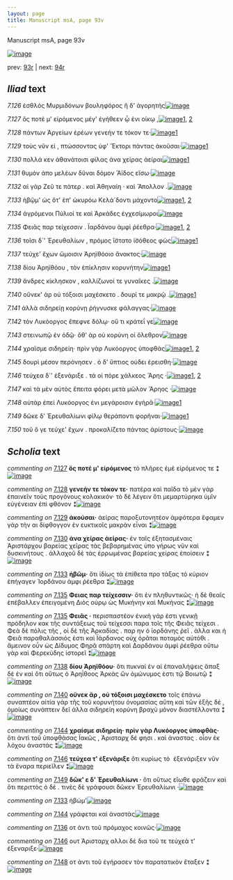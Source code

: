 ```yaml
---
layout: page
title: Manuscript msA, page 93v
---
```


Manuscript msA, page 93v

[![image](http://www.homermultitext.org/iipsrv?OBJ=IIP,1.0&FIF=/project/homer/pyramidal/deepzoom/hmt/vaimg/2017a/VA093VN_0596.tif&WID=100&CVT=JPEG)](http://www.homermultitext.org/ict2/?urn=urn:cite2:hmt:vaimg.2017a:VA093VN_0596)

prev:  [93r](../93r) | next:  [94r](../94r)

## *Iliad* text

*7.126* <a id="7.126"/> ἐσθλὸς Μυρμιδόνων βουληφόρος ἢ δ' ἀγορητής[![image](http://www.homermultitext.org/iipsrv?OBJ=IIP,1.0&FIF=/project/homer/pyramidal/deepzoom/hmt/vaimg/2017a/VA093VN_0596.tif&RGN=0.4595,0.2299,0.4034,0.0278&WID=1000&CVT=JPEG)](http://www.homermultitext.org/ict2/?urn=urn:cite2:hmt:vaimg.2017a:VA093VN_0596@0.4595,0.2299,0.4034,0.0278)

*7.127* <a id="7.127"/> ὅς ποτέ μ' εἰρόμενος μέγ' ἐγήθεεν ᾧ ἐνι οίκῳ ,[![image](http://www.homermultitext.org/iipsrv?OBJ=IIP,1.0&FIF=/project/homer/pyramidal/deepzoom/hmt/vaimg/2017a/VA093VN_0596.tif&RGN=0.4464,0.2487,0.4144,0.0285&WID=1000&CVT=JPEG)](http://www.homermultitext.org/ict2/?urn=urn:cite2:hmt:vaimg.2017a:VA093VN_0596@0.4464,0.2487,0.4144,0.0285)[1](#msA_7.1000), [2](#msA_7.1001)

*7.128* <a id="7.128"/> πάντων Ἀργείων ἐρέων γενεήν τε τόκον τε·[![image](http://www.homermultitext.org/iipsrv?OBJ=IIP,1.0&FIF=/project/homer/pyramidal/deepzoom/hmt/vaimg/2017a/VA093VN_0596.tif&RGN=0.4595,0.2682,0.3694,0.0293&WID=1000&CVT=JPEG)](http://www.homermultitext.org/ict2/?urn=urn:cite2:hmt:vaimg.2017a:VA093VN_0596@0.4595,0.2682,0.3694,0.0293)[1](#msA_7.1002)

*7.129* <a id="7.129"/> τοὺς νῦν εἰ , πτώσσοντας ὑφ' Ἕκτορι πάντας ἀκοῦσαι·[![image](http://www.homermultitext.org/iipsrv?OBJ=IIP,1.0&FIF=/project/homer/pyramidal/deepzoom/hmt/vaimg/2017a/VA093VN_0596.tif&RGN=0.4625,0.2832,0.4184,0.0323&WID=1000&CVT=JPEG)](http://www.homermultitext.org/ict2/?urn=urn:cite2:hmt:vaimg.2017a:VA093VN_0596@0.4625,0.2832,0.4184,0.0323)[1](#msA_7.1003)

*7.130* <a id="7.130"/> πολλά κεν ἀθανάτοισι φίλας ἀνα χείρας ἀείραι[![image](http://www.homermultitext.org/iipsrv?OBJ=IIP,1.0&FIF=/project/homer/pyramidal/deepzoom/hmt/vaimg/2017a/VA093VN_0596.tif&RGN=0.4585,0.3043,0.4184,0.0323&WID=1000&CVT=JPEG)](http://www.homermultitext.org/ict2/?urn=urn:cite2:hmt:vaimg.2017a:VA093VN_0596@0.4585,0.3043,0.4184,0.0323)[1](#msA_7.1004)

*7.131* <a id="7.131"/> θυμὸν ἀπο μελέων δῦναι δόμον Ἄϊδος εἴσω·[![image](http://www.homermultitext.org/iipsrv?OBJ=IIP,1.0&FIF=/project/homer/pyramidal/deepzoom/hmt/vaimg/2017a/VA093VN_0596.tif&RGN=0.4575,0.3238,0.4184,0.0323&WID=1000&CVT=JPEG)](http://www.homermultitext.org/ict2/?urn=urn:cite2:hmt:vaimg.2017a:VA093VN_0596@0.4575,0.3238,0.4184,0.0323)

*7.132* <a id="7.132"/> αἰ γὰρ Ζεῦ τε πάτερ . καὶ Ἀθηναίη · καὶ Ἄπολλον .[![image](http://www.homermultitext.org/iipsrv?OBJ=IIP,1.0&FIF=/project/homer/pyramidal/deepzoom/hmt/vaimg/2017a/VA093VN_0596.tif&RGN=0.4555,0.3426,0.4184,0.0353&WID=1000&CVT=JPEG)](http://www.homermultitext.org/ict2/?urn=urn:cite2:hmt:vaimg.2017a:VA093VN_0596@0.4555,0.3426,0.4184,0.0353)

*7.133* <a id="7.133"/> ἡβῷμ' ὡς ὅτ' ἐπ' ὠκυρόω Κελά´δοντι μάχοντο[![image](http://www.homermultitext.org/iipsrv?OBJ=IIP,1.0&FIF=/project/homer/pyramidal/deepzoom/hmt/vaimg/2017a/VA093VN_0596.tif&RGN=0.4464,0.3606,0.4264,0.0368&WID=1000&CVT=JPEG)](http://www.homermultitext.org/ict2/?urn=urn:cite2:hmt:vaimg.2017a:VA093VN_0596@0.4464,0.3606,0.4264,0.0368)[1](#msA_7.1005), [2](#msAext_7.1066)

*7.134* <a id="7.134"/> ἀγρόμενοι Πύλιοί τε καὶ Ἁρκάδες ἐγχεσίμωροι[![image](http://www.homermultitext.org/iipsrv?OBJ=IIP,1.0&FIF=/project/homer/pyramidal/deepzoom/hmt/vaimg/2017a/VA093VN_0596.tif&RGN=0.4605,0.3809,0.4024,0.0346&WID=1000&CVT=JPEG)](http://www.homermultitext.org/ict2/?urn=urn:cite2:hmt:vaimg.2017a:VA093VN_0596@0.4605,0.3809,0.4024,0.0346)

*7.135* <a id="7.135"/> Φειᾶς παρ τείχεσσιν . Ϊαρδάνου ἀμφὶ ῥέεθρα·[![image](http://www.homermultitext.org/iipsrv?OBJ=IIP,1.0&FIF=/project/homer/pyramidal/deepzoom/hmt/vaimg/2017a/VA093VN_0596.tif&RGN=0.4525,0.3989,0.4064,0.0383&WID=1000&CVT=JPEG)](http://www.homermultitext.org/ict2/?urn=urn:cite2:hmt:vaimg.2017a:VA093VN_0596@0.4525,0.3989,0.4064,0.0383)[1](#msA_7.1007), [2](#msA_7.1006)

*7.136* <a id="7.136"/> τοῖσι δ`' Ἐρευθαλίων , πρόμος ἵ̈στατο ἰ̈σόθεος φὼς[![image](http://www.homermultitext.org/iipsrv?OBJ=IIP,1.0&FIF=/project/homer/pyramidal/deepzoom/hmt/vaimg/2017a/VA093VN_0596.tif&RGN=0.4484,0.414,0.4214,0.0368&WID=1000&CVT=JPEG)](http://www.homermultitext.org/ict2/?urn=urn:cite2:hmt:vaimg.2017a:VA093VN_0596@0.4484,0.414,0.4214,0.0368)[1](#msAim_7.1013)

*7.137* <a id="7.137"/> τεύχε' ἔχων ὤμοισιν Ἀρηϊθόοιο ἄνακτος·[![image](http://www.homermultitext.org/iipsrv?OBJ=IIP,1.0&FIF=/project/homer/pyramidal/deepzoom/hmt/vaimg/2017a/VA093VN_0596.tif&RGN=0.4605,0.435,0.3894,0.0368&WID=1000&CVT=JPEG)](http://www.homermultitext.org/ict2/?urn=urn:cite2:hmt:vaimg.2017a:VA093VN_0596@0.4605,0.435,0.3894,0.0368)

*7.138* <a id="7.138"/> δίου Ἀρηϊθόου , τὸν ἐπίκλησιν κορυνήτην[![image](http://www.homermultitext.org/iipsrv?OBJ=IIP,1.0&FIF=/project/homer/pyramidal/deepzoom/hmt/vaimg/2017a/VA093VN_0596.tif&RGN=0.4545,0.4523,0.3954,0.0368&WID=1000&CVT=JPEG)](http://www.homermultitext.org/ict2/?urn=urn:cite2:hmt:vaimg.2017a:VA093VN_0596@0.4545,0.4523,0.3954,0.0368)[1](#msA_7.1008)

*7.139* <a id="7.139"/> ἄνδρες κίκλησκον , καλλίζωνοί τε γυναῖκες .[![image](http://www.homermultitext.org/iipsrv?OBJ=IIP,1.0&FIF=/project/homer/pyramidal/deepzoom/hmt/vaimg/2017a/VA093VN_0596.tif&RGN=0.4655,0.4733,0.3954,0.0368&WID=1000&CVT=JPEG)](http://www.homermultitext.org/ict2/?urn=urn:cite2:hmt:vaimg.2017a:VA093VN_0596@0.4655,0.4733,0.3954,0.0368)

*7.140* <a id="7.140"/> οὕνεκ' ὰρ οὐ τόξοισι μαχέσκετο . δουρί τε μακρῷ .[![image](http://www.homermultitext.org/iipsrv?OBJ=IIP,1.0&FIF=/project/homer/pyramidal/deepzoom/hmt/vaimg/2017a/VA093VN_0596.tif&RGN=0.4675,0.4914,0.4094,0.0368&WID=1000&CVT=JPEG)](http://www.homermultitext.org/ict2/?urn=urn:cite2:hmt:vaimg.2017a:VA093VN_0596@0.4675,0.4914,0.4094,0.0368)[1](#msA_7.1009)

*7.141* <a id="7.141"/> ἀλλὰ σιδηρείῃ κορύνῃ ῥήγνυσκε φάλαγγας·[![image](http://www.homermultitext.org/iipsrv?OBJ=IIP,1.0&FIF=/project/homer/pyramidal/deepzoom/hmt/vaimg/2017a/VA093VN_0596.tif&RGN=0.4655,0.5124,0.3934,0.0301&WID=1000&CVT=JPEG)](http://www.homermultitext.org/ict2/?urn=urn:cite2:hmt:vaimg.2017a:VA093VN_0596@0.4655,0.5124,0.3934,0.0301)

*7.142* <a id="7.142"/> τὸν Λυκόοργος ἔπεφνε δόλῳ· οὔ τι κράτεΐ γε[![image](http://www.homermultitext.org/iipsrv?OBJ=IIP,1.0&FIF=/project/homer/pyramidal/deepzoom/hmt/vaimg/2017a/VA093VN_0596.tif&RGN=0.4685,0.5304,0.3964,0.0331&WID=1000&CVT=JPEG)](http://www.homermultitext.org/ict2/?urn=urn:cite2:hmt:vaimg.2017a:VA093VN_0596@0.4685,0.5304,0.3964,0.0331)

*7.143* <a id="7.143"/> στεινωπῷ ἐν ὁδῷ· ὅθ' ὰρ οὐ κορύνη οἱ ὄλεθρον[![image](http://www.homermultitext.org/iipsrv?OBJ=IIP,1.0&FIF=/project/homer/pyramidal/deepzoom/hmt/vaimg/2017a/VA093VN_0596.tif&RGN=0.4685,0.547,0.3964,0.0331&WID=1000&CVT=JPEG)](http://www.homermultitext.org/ict2/?urn=urn:cite2:hmt:vaimg.2017a:VA093VN_0596@0.4685,0.547,0.3964,0.0331)

*7.144* <a id="7.144"/> χραῖσμε σιδηρείη· πρὶν γὰρ Λυκόοργος ὑποφθὰς[![image](http://www.homermultitext.org/iipsrv?OBJ=IIP,1.0&FIF=/project/homer/pyramidal/deepzoom/hmt/vaimg/2017a/VA093VN_0596.tif&RGN=0.4655,0.5635,0.4134,0.0398&WID=1000&CVT=JPEG)](http://www.homermultitext.org/ict2/?urn=urn:cite2:hmt:vaimg.2017a:VA093VN_0596@0.4655,0.5635,0.4134,0.0398)[1](#msAil_7.1015), [2](#msA_7.1010)

*7.145* <a id="7.145"/> δουρὶ μέσον περόνησεν . ὁ δ' ὕπτιος ούδει ἐρεισθη·[![image](http://www.homermultitext.org/iipsrv?OBJ=IIP,1.0&FIF=/project/homer/pyramidal/deepzoom/hmt/vaimg/2017a/VA093VN_0596.tif&RGN=0.4645,0.583,0.4224,0.0376&WID=1000&CVT=JPEG)](http://www.homermultitext.org/ict2/?urn=urn:cite2:hmt:vaimg.2017a:VA093VN_0596@0.4645,0.583,0.4224,0.0376)

*7.146* <a id="7.146"/> τεύχεα δ`' ἐξενάριξε . τά οἱ πόρε χάλκεος Ἄρης ·[![image](http://www.homermultitext.org/iipsrv?OBJ=IIP,1.0&FIF=/project/homer/pyramidal/deepzoom/hmt/vaimg/2017a/VA093VN_0596.tif&RGN=0.4545,0.6018,0.4224,0.0376&WID=1000&CVT=JPEG)](http://www.homermultitext.org/ict2/?urn=urn:cite2:hmt:vaimg.2017a:VA093VN_0596@0.4545,0.6018,0.4224,0.0376)[1](#msAim_7.1014), [2](#msA_7.1011)

*7.147* <a id="7.147"/> καὶ τὰ μὲν αὐτὸς ἔπειτα φόρει μετὰ μῶλον Ἄρηος ·[![image](http://www.homermultitext.org/iipsrv?OBJ=IIP,1.0&FIF=/project/homer/pyramidal/deepzoom/hmt/vaimg/2017a/VA093VN_0596.tif&RGN=0.4695,0.6228,0.4154,0.0338&WID=1000&CVT=JPEG)](http://www.homermultitext.org/ict2/?urn=urn:cite2:hmt:vaimg.2017a:VA093VN_0596@0.4695,0.6228,0.4154,0.0338)

*7.148* <a id="7.148"/> αὐτὰρ ἐπεὶ Λυκόοργος ἐνι μεγάροισιν ἐγήρᾱ·[![image](http://www.homermultitext.org/iipsrv?OBJ=IIP,1.0&FIF=/project/homer/pyramidal/deepzoom/hmt/vaimg/2017a/VA093VN_0596.tif&RGN=0.4414,0.6431,0.4184,0.0338&WID=1000&CVT=JPEG)](http://www.homermultitext.org/ict2/?urn=urn:cite2:hmt:vaimg.2017a:VA093VN_0596@0.4414,0.6431,0.4184,0.0338)[1](#msAint_7.1016)

*7.149* <a id="7.149"/> δῶκε δ' Ἐρευθαλίωνι φίλῳ θεράποντι φορῆναι·[![image](http://www.homermultitext.org/iipsrv?OBJ=IIP,1.0&FIF=/project/homer/pyramidal/deepzoom/hmt/vaimg/2017a/VA093VN_0596.tif&RGN=0.4414,0.6559,0.4334,0.0391&WID=1000&CVT=JPEG)](http://www.homermultitext.org/ict2/?urn=urn:cite2:hmt:vaimg.2017a:VA093VN_0596@0.4414,0.6559,0.4334,0.0391)[1](#msA_7.1012)

*7.150* <a id="7.150"/> τοῦ ὅ γε τεύχε' ἔχων . προκαλίζετο πάντας ἀρίστους·[![image](http://www.homermultitext.org/iipsrv?OBJ=IIP,1.0&FIF=/project/homer/pyramidal/deepzoom/hmt/vaimg/2017a/VA093VN_0596.tif&RGN=0.4605,0.6777,0.4334,0.0391&WID=1000&CVT=JPEG)](http://www.homermultitext.org/ict2/?urn=urn:cite2:hmt:vaimg.2017a:VA093VN_0596@0.4605,0.6777,0.4334,0.0391)

## *Scholia* text

*commenting on* [7.127](#7.127)  <a id="msA_7.1001"/> **ὅς ποτέ μ' εἰρόμενος** τὸ πλῆρες ἐμὲ εἰρόμενος τε ⁑[![image](http://www.homermultitext.org/iipsrv?OBJ=IIP,1.0&FIF=/project/homer/pyramidal/deepzoom/hmt/vaimg/2017a/VA093VN_0596.tif&RGN=0.4492,0.1497,0.3117,0.0163&WID=1000&CVT=JPEG)](http://www.homermultitext.org/ict2/?urn=urn:cite2:hmt:vaimg.2017a:VA093VN_0596@0.4492,0.1497,0.3117,0.0163)

*commenting on* [7.128](#7.128)  <a id="msA_7.1002"/> **γενεήν τε τόκον τε·** πατέρα καὶ παῖδα τὸ μὲν γὰρ ἐπαινεῖν τοὺς προγόνους κολακικόν· τὸ δὲ λέγειν ὅτι μεμαρτύρηκα ὑμῖν εὐγένειαν ἐπὶ φθόνον ⁑[![image](http://www.homermultitext.org/iipsrv?OBJ=IIP,1.0&FIF=/project/homer/pyramidal/deepzoom/hmt/vaimg/2017a/VA093VN_0596.tif&RGN=0.1867,0.1597,0.66,0.0332&WID=1000&CVT=JPEG)](http://www.homermultitext.org/ict2/?urn=urn:cite2:hmt:vaimg.2017a:VA093VN_0596@0.1867,0.1597,0.66,0.0332)

*commenting on* [7.129](#7.129)  <a id="msA_7.1003"/> **ἀκούσαι·** ἀείρας παροξυτονητέον ἀμφότερα ἔφαμεν γὰρ τὴν αι δίφθογγον ἐν ευκτικοῖς μακρὰν εἶναι ⁑[![image](http://www.homermultitext.org/iipsrv?OBJ=IIP,1.0&FIF=/project/homer/pyramidal/deepzoom/hmt/vaimg/2017a/VA093VN_0596.tif&RGN=0.1958,0.1716,0.645,0.0344&WID=1000&CVT=JPEG)](http://www.homermultitext.org/ict2/?urn=urn:cite2:hmt:vaimg.2017a:VA093VN_0596@0.1958,0.1716,0.645,0.0344)

*commenting on* [7.130](#7.130)  <a id="msA_7.1004"/> **ἀνα χείρας ἀείρας·** ἐν ταῖς ἐξητασμέναις Ἀριστάρχου βαρείας χεῖρας τὰς βεβαρημένας ὑπο γήρως νῦν καὶ δυσκινήτους . ἀλλαχοῦ δὲ τὰς ἐρρωμένας βαρείας χείρας ἐποίσειν ⁑[![image](http://www.homermultitext.org/iipsrv?OBJ=IIP,1.0&FIF=/project/homer/pyramidal/deepzoom/hmt/vaimg/2017a/VA093VN_0596.tif&RGN=0.1992,0.1879,0.65,0.0344&WID=1000&CVT=JPEG)](http://www.homermultitext.org/ict2/?urn=urn:cite2:hmt:vaimg.2017a:VA093VN_0596@0.1992,0.1879,0.65,0.0344)

*commenting on* [7.133](#7.133)  <a id="msA_7.1005"/> **ἡβῶμ·** ὅτι ἰδίως τὰ ἐπίθετα προ τάξας τὸ κύριον ἐπήγαγεν Ἰορδάνου ἀμφι ῥέεθρα ⁑[![image](http://www.homermultitext.org/iipsrv?OBJ=IIP,1.0&FIF=/project/homer/pyramidal/deepzoom/hmt/vaimg/2017a/VA093VN_0596.tif&RGN=0.19,0.2185,0.2092,0.0401&WID=1000&CVT=JPEG)](http://www.homermultitext.org/ict2/?urn=urn:cite2:hmt:vaimg.2017a:VA093VN_0596@0.19,0.2185,0.2092,0.0401)

*commenting on* [7.135](#7.135)  <a id="msA_7.1006"/> **Φειας παρ τείχεσσιν·** ὅτι ἐν πληθυντικῶς· ἡ δὲ θεαῖς ἐπέβαλλεν ἐπειγομένη Διὸς ούρῳ ὡς Μυκήνην καὶ Μυκήνας ⁑[![image](http://www.homermultitext.org/iipsrv?OBJ=IIP,1.0&FIF=/project/homer/pyramidal/deepzoom/hmt/vaimg/2017a/VA093VN_0596.tif&RGN=0.1883,0.2517,0.2142,0.0495&WID=1000&CVT=JPEG)](http://www.homermultitext.org/ict2/?urn=urn:cite2:hmt:vaimg.2017a:VA093VN_0596@0.1883,0.2517,0.2142,0.0495)

*commenting on* [7.135](#7.135)  <a id="msA_7.1007"/> **Φειᾶς ·** περισπαστέον ἑνικὴ γάρ ἐστι γενικῇ πρόδηλον κακ τῆς συντάξεως τοῦ τείχεσσι παρα τοῖς τῆς Φειᾶς τείχεσι . Φεὰ δὲ πόλις τῆς , οἱ δὲ τῆς Ἀρκαδίας . παρ ην ὀ ϊορδάνης ῥεῖ . ἀλλα και ἡ Φειᾶ παραθαλάσσιός ἐστι καὶ Ϊάρδανος οὐχ ὁρᾶται ποταμὸς αὐτόθι . ἄμεινον οὖν ὡς Δίδυμος Φηρᾶ σπάρτη καὶ Δαρδάνου ἀμφὶ ῥέεθρα οὕτω γὰρ καὶ Φερεκύδης ἱστορεῖ ⁑[![image](http://www.homermultitext.org/iipsrv?OBJ=IIP,1.0&FIF=/project/homer/pyramidal/deepzoom/hmt/vaimg/2017a/VA093VN_0596.tif&RGN=0.1875,0.2962,0.2233,0.1434&WID=1000&CVT=JPEG)](http://www.homermultitext.org/ict2/?urn=urn:cite2:hmt:vaimg.2017a:VA093VN_0596@0.1875,0.2962,0.2233,0.1434)

*commenting on* [7.138](#7.138)  <a id="msA_7.1008"/> **δίου Ἀρηϊθόου·** ὅτι πυκναὶ ἐν αἱ ἐπαναλήψεις ἅπαξ δὲ ἐν καὶ ὅτι οὕτως ὁ Ἀρηΐθοος Ἀρκὰς ὢν ὁμώνυμος ἐστι τῷ Βοιωτῷ ⁑[![image](http://www.homermultitext.org/iipsrv?OBJ=IIP,1.0&FIF=/project/homer/pyramidal/deepzoom/hmt/vaimg/2017a/VA093VN_0596.tif&RGN=0.1933,0.4364,0.2175,0.0639&WID=1000&CVT=JPEG)](http://www.homermultitext.org/ict2/?urn=urn:cite2:hmt:vaimg.2017a:VA093VN_0596@0.1933,0.4364,0.2175,0.0639)

*commenting on* [7.140](#7.140)  <a id="msA_7.1009"/> **οὔνεκ ἄρ , οὐ τόξοισι μαχέσκετο** τοῖς ἐπάνω συναπτέον αἰτία γὰρ τῆς τοῦ κορυνήτου ὀνομασίας αὕτη καὶ τῶν ἑξῆς δὲ , ὁμοίως συνάπτειν δεῖ ἀλλα σιδηρείη κορύνη βραχὺ μόνον διαστέλλοντα ⁑[![image](http://www.homermultitext.org/iipsrv?OBJ=IIP,1.0&FIF=/project/homer/pyramidal/deepzoom/hmt/vaimg/2017a/VA093VN_0596.tif&RGN=0.1975,0.4953,0.2092,0.0914&WID=1000&CVT=JPEG)](http://www.homermultitext.org/ict2/?urn=urn:cite2:hmt:vaimg.2017a:VA093VN_0596@0.1975,0.4953,0.2092,0.0914)

*commenting on* [7.144](#7.144)  <a id="msA_7.1010"/> **χραίσμε σιδηρείη· πρὶν γὰρ Λυκόοργος ὑποφθὰς·** ὅτι ἀντὶ τοῦ ὑποφθάσας Ϊακῶς , Ἀρισταρχ δέ φησι . καὶ ἀναστας . οἷον ἐκ λόχου ἀναστάς ⁑[![image](http://www.homermultitext.org/iipsrv?OBJ=IIP,1.0&FIF=/project/homer/pyramidal/deepzoom/hmt/vaimg/2017a/VA093VN_0596.tif&RGN=0.1933,0.5811,0.2058,0.0676&WID=1000&CVT=JPEG)](http://www.homermultitext.org/ict2/?urn=urn:cite2:hmt:vaimg.2017a:VA093VN_0596@0.1933,0.5811,0.2058,0.0676)

*commenting on* [7.146](#7.146)  <a id="msA_7.1011"/> **τεύχεα τ' ἐξενάριξε** ὅτι κυρίως τὸ  ἐξενάριξεν νῦν τὰ ἔναρα περιεῖλεν ⁑[![image](http://www.homermultitext.org/iipsrv?OBJ=IIP,1.0&FIF=/project/homer/pyramidal/deepzoom/hmt/vaimg/2017a/VA093VN_0596.tif&RGN=0.19,0.6281,0.2283,0.0539&WID=1000&CVT=JPEG)](http://www.homermultitext.org/ict2/?urn=urn:cite2:hmt:vaimg.2017a:VA093VN_0596@0.19,0.6281,0.2283,0.0539)

*commenting on* [7.149](#7.149)  <a id="msA_7.1012"/> **δῶκ' ε δ' Ἐρευθαλίωνι ·** ὅτι οὕτως εἴωθε φράζειν καὶ ὅτι περιττὸς ὁ δὲ . τινὲς δὲ γράφουσι δῶκεν Ἐρευθαλίωνι ·[![image](http://www.homermultitext.org/iipsrv?OBJ=IIP,1.0&FIF=/project/homer/pyramidal/deepzoom/hmt/vaimg/2017a/VA093VN_0596.tif&RGN=0.1992,0.727,0.67,0.0457&WID=1000&CVT=JPEG)](http://www.homermultitext.org/ict2/?urn=urn:cite2:hmt:vaimg.2017a:VA093VN_0596@0.1992,0.727,0.67,0.0457)

*commenting on* [7.133](#7.133)  <a id="msAext_7.1066.comment"/> ἡβώμ'[![image](http://www.homermultitext.org/iipsrv?OBJ=IIP,1.0&FIF=/project/homer/pyramidal/deepzoom/hmt/vaimg/2017a/VA093VN_0596.tif&RGN=0.1017,0.3676,0.025,0.0163&WID=1000&CVT=JPEG)](http://www.homermultitext.org/ict2/?urn=urn:cite2:hmt:vaimg.2017a:VA093VN_0596@0.1017,0.3676,0.025,0.0163)

*commenting on* [7.144](#7.144)  <a id="msAil_7.1015.comment"/> γράφεται καὶ ἀναστὰς[![image](http://www.homermultitext.org/iipsrv?OBJ=IIP,1.0&FIF=/project/homer/pyramidal/deepzoom/hmt/vaimg/2017a/VA093VN_0596.tif&RGN=0.8225,0.5661,0.0467,0.0081&WID=1000&CVT=JPEG)](http://www.homermultitext.org/ict2/?urn=urn:cite2:hmt:vaimg.2017a:VA093VN_0596@0.8225,0.5661,0.0467,0.0081)

*commenting on* [7.136](#7.136)  <a id="msAim_7.1013.comment"/> οτ ἀντι τοῦ πρόμαχος κοινῶς·[![image](http://www.homermultitext.org/iipsrv?OBJ=IIP,1.0&FIF=/project/homer/pyramidal/deepzoom/hmt/vaimg/2017a/VA093VN_0596.tif&RGN=0.4042,0.4346,0.0642,0.0207&WID=1000&CVT=JPEG)](http://www.homermultitext.org/ict2/?urn=urn:cite2:hmt:vaimg.2017a:VA093VN_0596@0.4042,0.4346,0.0642,0.0207)

*commenting on* [7.146](#7.146)  <a id="msAim_7.1014.comment"/> ουτ Ἀρισταρχ αλλοι δὲ δια τοῦ τε τεύχεά τ' ἐξεναριξε·[![image](http://www.homermultitext.org/iipsrv?OBJ=IIP,1.0&FIF=/project/homer/pyramidal/deepzoom/hmt/vaimg/2017a/VA093VN_0596.tif&RGN=0.4158,0.6205,0.0567,0.0457&WID=1000&CVT=JPEG)](http://www.homermultitext.org/ict2/?urn=urn:cite2:hmt:vaimg.2017a:VA093VN_0596@0.4158,0.6205,0.0567,0.0457)

*commenting on* [7.148](#7.148)  <a id="msAint_7.1016.comment"/> οτ ἀντι τοῦ ἐγήρασεν τὸν παρατατικὸν ἔταξεν ⁑[![image](http://www.homermultitext.org/iipsrv?OBJ=IIP,1.0&FIF=/project/homer/pyramidal/deepzoom/hmt/vaimg/2017a/VA093VN_0596.tif&RGN=0.85,0.645,0.05,0.0401&WID=1000&CVT=JPEG)](http://www.homermultitext.org/ict2/?urn=urn:cite2:hmt:vaimg.2017a:VA093VN_0596@0.85,0.645,0.05,0.0401)
